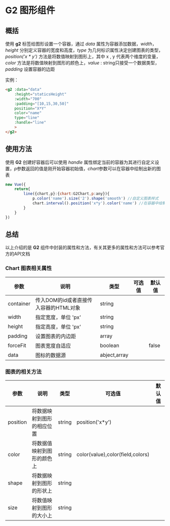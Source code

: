 # G2 图形组件

## 概括  
使用 **g2** 标签给图形设置一个容器，通过 *data* 属性为容器添加数据，*width*，*height* 分别定义容器的宽度和高度，*type* 为几何标识属性决定创建图表的类型，*position('x \* y')* 方法是将数值映射到图形上，其中 x , y 代表两个维度的变量，*color* 方法是将数值映射到图形的颜色上，*value* : string只接受一个数据类型，
*padding* 设置容器的边距

实例：
```html
<g2 :data="data"
    :height="staticsHeight"
    :width="700"
    :padding="[10,15,30,50]"
    position="X*Y"
    color="name"
    type="line"
    :handle="line"
    >
</g2>
```

## 使用方法  
使用 **G2** 创建好容器后可以使用 *handle* 属性绑定当前的容器为其进行自定义设置，*p*参数返回的值是刚开始容器初始值，*chart*参数可以在容器中绘制出新的图表  

```javascript
new Vue({
    return{
        line({chart,p}:{chart:G2Chart,p:any}){
            p.color('name').size('2').shape('smooth') //自定义图表样式
            chart.interval().position('x*y').color('name') //在容器中绘制出另一个图表
        }
    }
})
```

## 总结  
以上介绍的是 **G2** 组件中封装的属性和方法，有关其更多的属性和方法可以参考官方的API文档  

### Chart 图表相关属性  
| 参数      | 说明                                  | 类型         | 可选值 | 默认值 |
| --------- | ------------------------------------- | ------------ | ------ | ------ |
| container | 传入DOM的id或者直接传入容器的HTML对象 | string       |        |        |
| width     | 指定宽度，单位 'px'                   | string       |        |        |
| height    | 指定高度，单位 'px'                   | string       |        |        |
| padding   | 设置图表的内边距                      | array        |        |        |
| forceFit  | 图表宽度自适应                        | boolean      |        | false  |
| data      | 图标的数据源                          | abject,array |        |        |

### 图表的相关方法  
| 参数     | 说明                       | 类型   | 可选值                           | 默认值 |
| -------- | -------------------------- | ------ | -------------------------------- | ------ |
| position | 将数据映射到图形的相应位置 | string | position('x*y')                  |        |
| color    | 将数据值映射到图形的颜色上 | string | color(value),color(field,colors) |        |
| shape    | 将数据映射到图形的形状上   | string |                                  |        |
| size     | 将数值映射到图形的大小上   | string |                                  |        |
